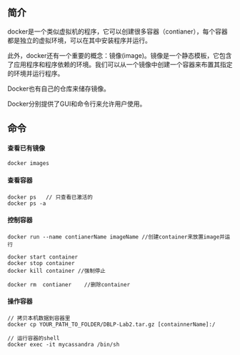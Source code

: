 ## 简介
docker是一个类似虚拟机的程序，它可以创建很多容器（contianer），每个容器都是独立的虚拟环境，可以在其中安装程序并运行。

此外，docker还有一个重要的概念：镜像(image)。镜像是一个静态模板，它包含了应用程序和程序依赖的环境。我们可以从一个镜像中创建一个容器来布置其指定的环境并运行程序。

Docker也有自己的仓库来储存镜像。

Docker分别提供了GUI和命令行来允许用户使用。


## 命令
#### 查看已有镜像
````
docker images
````

#### 查看容器
````
docker ps   // 只查看已激活的
docker ps -a
````

#### 控制容器
````
docker run --name contianerName imageName //创建container来放置image并运行

docker start container
docker stop container
docker kill container //强制停止

docker rm  contianer    //删除container
````

#### 操作容器
````
// 拷贝本机数据到容器里
docker cp YOUR_PATH_TO_FOLDER/DBLP-Lab2.tar.gz [containnerName]:/  

// 运行容器的shell
docker exec -it mycassandra /bin/sh
````